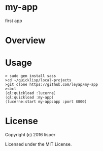 # my-app

first app

# Overview

# Usage

````
> sudo gem install sass
>cd ~/quicklisp/local-projects
>git clone https://github.com/leyap/my-app
>sbcl
(ql:quickload :lucerne)
(ql:quickload :my-app)
(lucerne:start my-app:app :port 8000)
````

# License

Copyright (c) 2016 lisper

Licensed under the MIT License.
